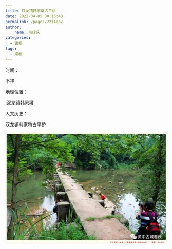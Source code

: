 ```yaml
---
title: 双龙镇韩家墩古平桥
date: 2022-04-05 00:15:43
permalink: /pages/22f4aa/
author:
    name: 毛绿庆
categories:
  - 古桥
tags:
  - 梁桥 
---
```

时间：

不祥

地理位置：

:双龙镇韩家墩

人文历史：

双龙镇韩家墩古平桥

![双龙镇韩家墩古平桥](/img/photo/41.jpg)
